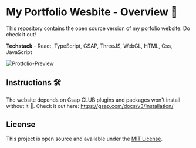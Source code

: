 # My Portfolio Wesbite - Overview 🚀
This repository contains the open source version of my porfolio website. 
Do check it out! 

**Techstack** - React, TypeScript, GSAP, ThreeJS, WebGL, HTML, Css, JavaScript

![Protfolio-Preview](https://github.com/user-attachments/assets/3c4557e7-6392-4928-b8a9-7b2476ef4edd)

## Instructions 🛠️ 

The website depends on Gsap CLUB plugins and packages won't install without it 🔴.  Check it out here: https://gsap.com/docs/v3/Installation/

## License

This project is open source and available under the [MIT License](LICENSE).

